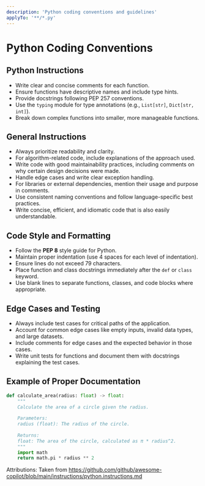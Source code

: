 ```yaml
---
description: 'Python coding conventions and guidelines'
applyTo: '**/*.py'
---
```


# Python Coding Conventions

## Python Instructions

- Write clear and concise comments for each function.
- Ensure functions have descriptive names and include type hints.
- Provide docstrings following PEP 257 conventions.
- Use the `typing` module for type annotations (e.g., `List[str]`, `Dict[str, int]`).
- Break down complex functions into smaller, more manageable functions.

## General Instructions

- Always prioritize readability and clarity.
- For algorithm-related code, include explanations of the approach used.
- Write code with good maintainability practices, including comments on why certain design decisions were made.
- Handle edge cases and write clear exception handling.
- For libraries or external dependencies, mention their usage and purpose in comments.
- Use consistent naming conventions and follow language-specific best practices.
- Write concise, efficient, and idiomatic code that is also easily understandable.

## Code Style and Formatting

- Follow the **PEP 8** style guide for Python.
- Maintain proper indentation (use 4 spaces for each level of indentation).
- Ensure lines do not exceed 79 characters.
- Place function and class docstrings immediately after the `def` or `class` keyword.
- Use blank lines to separate functions, classes, and code blocks where appropriate.

## Edge Cases and Testing

- Always include test cases for critical paths of the application.
- Account for common edge cases like empty inputs, invalid data types, and large datasets.
- Include comments for edge cases and the expected behavior in those cases.
- Write unit tests for functions and document them with docstrings explaining the test cases.

## Example of Proper Documentation

```python
def calculate_area(radius: float) -> float:
    """
    Calculate the area of a circle given the radius.
    
    Parameters:
    radius (float): The radius of the circle.
    
    Returns:
    float: The area of the circle, calculated as π * radius^2.
    """
    import math
    return math.pi * radius ** 2
```

Attributions: Taken from https://github.com/github/awesome-copilot/blob/main/instructions/python.instructions.md